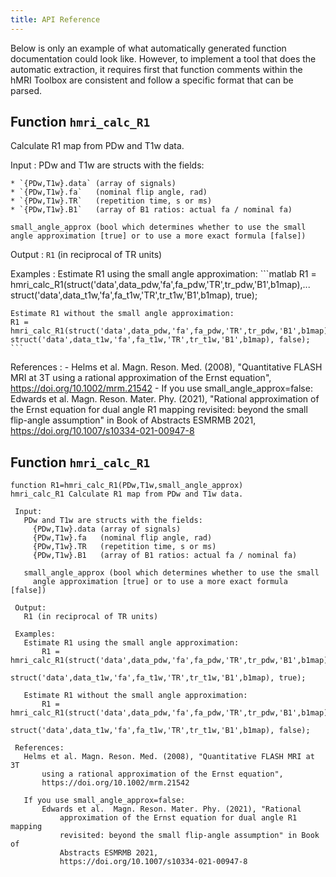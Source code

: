 ```yaml
---
title: API Reference
---
```


Below is only an example of what automatically generated function documentation could look like.
However, to implement a tool that does the automatic extraction, it requires first that function comments
within the hMRI Toolbox are consistent and follow a specific format that can be parsed.

## Function `hmri_calc_R1`
Calculate R1 map from PDw and T1w data.

Input
:   PDw and T1w are structs with the fields:

    * `{PDw,T1w}.data` (array of signals)
    * `{PDw,T1w}.fa`   (nominal flip angle, rad)
    * `{PDw,T1w}.TR`   (repetition time, s or ms)
    * `{PDw,T1w}.B1`   (array of B1 ratios: actual fa / nominal fa)
    
    small_angle_approx (bool which determines whether to use the small
    angle approximation [true] or to use a more exact formula [false])

Output
:   `R1` (in reciprocal of TR units)

Examples
:   Estimate R1 using the small angle approximation:
    ```matlab
    R1 = hmri_calc_R1(struct('data',data_pdw,'fa',fa_pdw,'TR',tr_pdw,'B1',b1map),...
    struct('data',data_t1w,'fa',fa_t1w,'TR',tr_t1w,'B1',b1map), true);
    
    Estimate R1 without the small angle approximation:
    R1 = hmri_calc_R1(struct('data',data_pdw,'fa',fa_pdw,'TR',tr_pdw,'B1',b1map),...
    struct('data',data_t1w,'fa',fa_t1w,'TR',tr_t1w,'B1',b1map), false);
    ```

References
:   - Helms et al. Magn. Reson. Med. (2008), "Quantitative FLASH MRI at 3T
    using a rational approximation of the Ernst equation",
    https://doi.org/10.1002/mrm.21542
    - If you use small_angle_approx=false:
    Edwards et al.  Magn. Reson. Mater. Phy. (2021), "Rational
    approximation of the Ernst equation for dual angle R1 mapping
    revisited: beyond the small flip-angle assumption" in Book of
    Abstracts ESMRMB 2021,
    https://doi.org/10.1007/s10334-021-00947-8

## Function `hmri_calc_R1`

```
function R1=hmri_calc_R1(PDw,T1w,small_angle_approx)
hmri_calc_R1 Calculate R1 map from PDw and T1w data.

 Input:
   PDw and T1w are structs with the fields:
     {PDw,T1w}.data (array of signals)
     {PDw,T1w}.fa   (nominal flip angle, rad)
     {PDw,T1w}.TR   (repetition time, s or ms)
     {PDw,T1w}.B1   (array of B1 ratios: actual fa / nominal fa)

   small_angle_approx (bool which determines whether to use the small
     angle approximation [true] or to use a more exact formula [false])

 Output:
   R1 (in reciprocal of TR units)

 Examples:
   Estimate R1 using the small angle approximation:
       R1 = hmri_calc_R1(struct('data',data_pdw,'fa',fa_pdw,'TR',tr_pdw,'B1',b1map),...
            struct('data',data_t1w,'fa',fa_t1w,'TR',tr_t1w,'B1',b1map), true);

   Estimate R1 without the small angle approximation:
       R1 = hmri_calc_R1(struct('data',data_pdw,'fa',fa_pdw,'TR',tr_pdw,'B1',b1map),...
            struct('data',data_t1w,'fa',fa_t1w,'TR',tr_t1w,'B1',b1map), false);

 References:
   Helms et al. Magn. Reson. Med. (2008), "Quantitative FLASH MRI at 3T
       using a rational approximation of the Ernst equation",
       https://doi.org/10.1002/mrm.21542

   If you use small_angle_approx=false:
       Edwards et al.  Magn. Reson. Mater. Phy. (2021), "Rational
           approximation of the Ernst equation for dual angle R1 mapping
           revisited: beyond the small flip-angle assumption" in Book of
           Abstracts ESMRMB 2021,
           https://doi.org/10.1007/s10334-021-00947-8
```